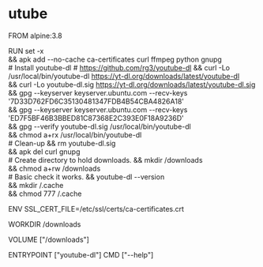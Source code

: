 # utube

FROM alpine:3.8

RUN set -x \
 && apk add --no-cache ca-certificates curl ffmpeg python gnupg \
    # Install youtube-dl
    # https://github.com/rg3/youtube-dl
 && curl -Lo /usr/local/bin/youtube-dl https://yt-dl.org/downloads/latest/youtube-dl \
 && curl -Lo youtube-dl.sig https://yt-dl.org/downloads/latest/youtube-dl.sig \
 && gpg --keyserver keyserver.ubuntu.com --recv-keys '7D33D762FD6C35130481347FDB4B54CBA4826A18' \
 && gpg --keyserver keyserver.ubuntu.com --recv-keys 'ED7F5BF46B3BBED81C87368E2C393E0F18A9236D' \
 && gpg --verify youtube-dl.sig /usr/local/bin/youtube-dl \
 && chmod a+rx /usr/local/bin/youtube-dl \
    # Clean-up
 && rm youtube-dl.sig \
 && apk del curl gnupg \
    # Create directory to hold downloads.
 && mkdir /downloads \
 && chmod a+rw /downloads \
    # Basic check it works.
 && youtube-dl --version \
 && mkdir /.cache \
 && chmod 777 /.cache

ENV SSL_CERT_FILE=/etc/ssl/certs/ca-certificates.crt

WORKDIR /downloads

VOLUME ["/downloads"]

ENTRYPOINT ["youtube-dl"]
CMD ["--help"]
